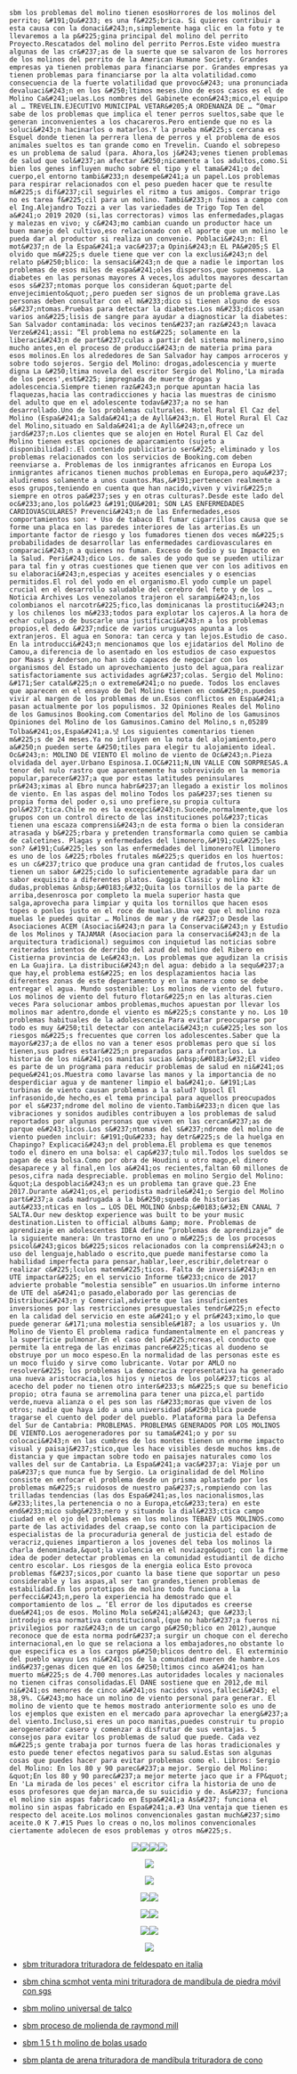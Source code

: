 
```
sbm los problemas del molino tienen esosHorrores de los molinos del perrito; &#191;Qu&#233; es una f&#225;brica. Si quieres contribuir a esta causa con la donaci&#243;n,simplemente haga clic en la foto y te llevaremos a la p&#225;gina principal del molino del perrito Proyecto.Rescatados del molino del perrito Perros.Este video muestra algunas de las cr&#237;as de la suerte que se salvaron de los horrores de los molinos del perrito de la American Humane Society. Grandes empresas ya tienen problemas para financiarse por. Grandes empresas ya tienen problemas para financiarse por la alta volatilidad.como consecuencia de la fuerte volatilidad que provoc&#243; una pronunciada devaluaci&#243;n en los &#250;ltimos meses.Uno de esos casos es el de Molino Ca&#241;uelas.Los nombres del Gabinete econ&#243;mico,el equipo al … TREVELIN.EJECUTIVO MUNICIPAL VETAR&#205;A ORDENANZA DE … “Omar sabe de los problemas que implica el tener perros sueltos,sabe que le generan inconvenientes a los chacareros.Pero entiende que no es la soluci&#243;n hacinarlos o matarlos.Y la prueba m&#225;s cercana es Esquel donde tienen la perrera llena de perros y el problema de esos animales sueltos es tan grande como en Trevelin. Cuando el sobrepeso es un problema de salud (para. Ahora,los j&#243;venes tienen problemas de salud que sol&#237;an afectar &#250;nicamente a los adultos,como.Si bien los genes influyen mucho sobre el tipo y el tama&#241;o del cuerpo,el entorno tambi&#233;n desempe&#241;a un papel.Los problemas para respirar relacionados con el peso pueden hacer que te resulte m&#225;s dif&#237;cil seguirles el ritmo a tus amigos. Comprar trigo no es tarea f&#225;cil para un molino. Tambi&#233;n fuimos a campo con el Ing.Alejandro Tozzi a ver las variedades de Trigo Top Ten del a&#241;o 2019 2020 (si,las correctoras) vimos las enfermedades,plagas y malezas en vivo; y c&#243;mo cambian cuando un productor hace un buen manejo del cultivo,eso relacionado con el aporte que un molino le pueda dar al productor si realiza un convenio. Poblaci&#243;n: El mot&#237;n de la Espa&#241;a vac&#237;a Opini&#243;n EL PA&#205;S El olvido que m&#225;s duele tiene que ver con la exclusi&#243;n del relato p&#250;blico: la sensaci&#243;n de que a nadie le importan los problemas de esos miles de espa&#241;oles dispersos,que suponemos. La diabetes en las personas mayores A veces,los adultos mayores descartan esos s&#237;ntomas porque los consideran &quot;parte del envejecimiento&quot;,pero pueden ser signos de un problema grave.Las personas deben consultar con el m&#233;dico si tienen alguno de esos s&#237;ntomas.Pruebas para detectar la diabetes.Los m&#233;dicos usan varios an&#225;lisis de sangre para ayudar a diagnosticar la diabetes: San Salvador contaminada: los vecinos ten&#237;an raz&#243;n lavaca Verze&#241;assi: “El problema no est&#225; solamente en la liberaci&#243;n de part&#237;culas a partir del sistema molinero,sino mucho antes,en el proceso de producci&#243;n de materia prima para esos molinos.En los alrededores de San Salvador hay campos arroceros y sobre todo sojeros. Sergio del Molino: drogas,adolescencia y muerte digna La &#250;ltima novela del escritor Sergio del Molino,'La mirada de los peces',est&#225; impregnada de muerte drogas y adolescencia.Siempre tienen raz&#243;n porque apuntan hacia las flaquezas,hacia las contradicciones y hacia las muestras de cinismo del adulto que en el adolescente todav&#237;a no se han desarrollado.Uno de los problemas culturales. Hotel Rural El Caz del Molino (Espa&#241;a Salda&#241;a de Ayll&#243;n. El Hotel Rural El Caz del Molino,situado en Salda&#241;a de Ayll&#243;n,ofrece un jard&#237;n.Los clientes que se alojen en Hotel Rural El Caz del Molino tienen estas opciones de aparcamiento (sujeto a disponibilidad):.El contenido publicitario ser&#225; eliminado y los problemas relacionados con los servicios de Booking.com deben reenviarse a. Problemas de los inmigrantes africanos en Europa Los inmigrantes africanos tienen muchos problemas en Europa,pero aqu&#237; aludiremos solamente a unos cuantos.Mas,&#191;pertenecen realmente a esos grupos,teniendo en cuenta que han nacido,viven y vivir&#225;n siempre en otros pa&#237;ses y en otras culturas?.Desde este lado del oc&#233;ano,los pol&#23 &#191;QU&#201; SON LAS ENFERMEDADES CARDIOVASCULARES? Prevenci&#243;n de las Enfermedades,esos comportamientos son: • Uso de tabaco El fumar cigarrillos causa que se forme una placa en las paredes interiores de las arterias.Es un importante factor de riesgo y los fumadores tienen dos veces m&#225;s probabilidades de desarrollar las enfermedades cardiovasculares en comparaci&#243;n a quienes no fuman. Exceso de Sodio y su Impacto en la Salud. Peri&#243;dico Los. de sales de yodo que se pueden utilizar para tal fin y otras cuestiones que tienen que ver con los aditivos en su elaboraci&#243;n,especias y aceites esenciales y o esencias permitidos.El rol del yodo en el organismo.El yodo cumple un papel crucial en el desarrollo saludable del cerebro del feto y de los … Noticia Archives Los venezolanos trajeron el sarampi&#243;n,los colombianos el narcotr&#225;fico,las dominicanas la prostituci&#243;n y los chilenos los m&#233;todos para explotar los cajeros.A la hora de echar culpas,o de buscarle una justificaci&#243;n a los problemas propios,el dedo &#237;ndice de varios uruguayos apunta a los extranjeros. El agua en Sonora: tan cerca y tan lejos.Estudio de caso. En la introducci&#243;n mencionamos que los ejidatarios del Molino de Camou,a diferencia de lo asentado en los estudios de caso expuestos por Maass y Anderson,no han sido capaces de negociar con los organismos del Estado un aprovechamiento justo del agua,para realizar satisfactoriamente sus actividades agr&#237;colas. Sergio del Molino: &#171;Ser catal&#225;n o extreme&#241;o no puede. Todos los enclaves que aparecen en el ensayo de Del Molino tienen en com&#250;n.puedes vivir al margen de los problemas de un.Esos conflictos en Espa&#241;a pasan actualmente por los populismos. 32 Opiniones Reales del Molino de los Gamusinos Booking.com Comentarios del Molino de los Gamusinos Opiniones del Molino de los Gamusinos.Camino del Molino,s n,05289 Tolba&#241;os,Espa&#241;a.넛 Los siguientes comentarios tienen m&#225;s de 24 meses.Ya no influyen en la nota del alojamiento,pero a&#250;n pueden serte &#250;tiles para elegir tu alojamiento ideal. Oc&#243;n: MOLINO DE VIENTO El molino de viento de Oc&#243;n.Pieza olvidada del ayer.Urbano Espinosa.I.OC&#211;N,UN VALLE CON SORPRESAS.A tenor del nulo rastro que aparentemente ha sobrevivido en la memoria popular,parecer&#237;a que por estas latitudes peninsulares pr&#243;ximas al Ebro nunca habr&#237;an llegado a existir los molinos de viento. En las aspas del molino Todos los pa&#237;ses tienen su propia forma del poder o,si uno prefiere,su propia cultura pol&#237;tica.Chile no es la excepci&#243;n.Sucede,normalmente,que los grupos con un control directo de las instituciones pol&#237;ticas tienen una escaza comprensi&#243;n de esta forma o bien la consideran atrasada y b&#225;rbara y pretenden transformarla como quien se cambia de calcetines. Plagas y enfermedades del limonero,&#191;cu&#225;les son? &#191;Cu&#225;les son las enfermedades del limonero?El limonero es uno de los &#225;rboles frutales m&#225;s queridos en los huertos: es un c&#237;trico que produce una gran cantidad de frutos,los cuales tienen un sabor &#225;cido lo suficientemente agradable para dar un sabor exquisito a diferentes platos. Gaggia Classic y molino k3: dudas,problemas &nbsp;&#0183;&#32;Quita los tornillos de la parte de arriba,desenrosca por completo la muela superior hasta que salga,aprovecha para limpiar y quita los tornillos que hacen esos topes o ponlos justo en el roce de muelas.Una vez que el molino roza muelas le puedes quitar … Molinos de mar y de r&#237;o Desde las Asociaciones ACEM (Asociaci&#243;n para la Conservaci&#243;n y Estudio de los Molinos y TAJAMAR (Asociacion para la conservaci&#243;n de la arquitectura tradicional) seguimos con inquietud las noticias sobre reiterados intentos de derribo del azud del molino del Ribero en Cistierna provincia de Le&#243;n. Los problemas que agudizan la crisis en La Guajira. La distribuci&#243;n del agua: debido a la sequ&#237;a que hay,el problema est&#225; en los desplazamientos hacia las diferentes zonas de este departamento y en la manera como se debe entregar el agua. Mundo sostenible: Los molinos de viento del futuro. Los molinos de viento del futuro flotar&#225;n en las alturas.cien veces Para solucionar ambos problemas,muchos apuestan por llevar los molinos mar adentro,donde el viento es m&#225;s constante y no. Los 10 problemas habituales de la adolescencia Para evitar preocuparse por todo es muy &#250;til detectar con antelaci&#243;n cu&#225;les son los riesgos m&#225;s frecuentes que corren los adolescentes.Saber que la mayor&#237;a de ellos no van a tener esos problemas pero que si los tienen,sus padres estar&#225;n preparados para afrontarlos. La historia de los ni&#241;os manitas sucias &nbsp;&#0183;&#32;El video es parte de un programa para reducir problemas de salud en ni&#241;os peque&#241;os.Muestra como lavarse las manos y la importancia de no desperdiciar agua y de mantener limpio el ba&#241;o. &#191;Las turbinas de viento causan problemas a la salud? Upsocl El infrasonido,de hecho,es el tema principal para aquellos preocupados por el s&#237;ndrome del molino de viento.Tambi&#233;n dicen que las vibraciones y sonidos audibles contribuyen a los problemas de salud reportados por algunas personas que viven en las cercan&#237;as de parque e&#243;licos.Los s&#237;ntomas del s&#237;ndrome del molino de viento pueden incluir: &#191;Qu&#233; hay detr&#225;s de la huelga en Chapingo? Explicaci&#243;n del problema.El problema es que tenemos todo el dinero en una bolsa: el cap&#237;tulo mil.Todos los sueldos se pagan de esa bolsa.Como por obra de Houdini u otro mago,el dinero desaparece y al final,en los a&#241;os recientes,faltan 60 millones de pesos,cifra nada despreciable. problemas en molino Sergio del Molino: &quot;La despoblaci&#243;n es un problema tan grave que.23 Ene 2017.Durante a&#241;os,el periodista madrile&#241;o Sergio del Molino part&#237;a cada madrugada a la b&#250;squeda de historias aut&#233;nticas en los … LOS DEL MOLINO &nbsp;&#0183;&#32;EN CANAL 7 SALTA.Our new desktop experience was built to be your music destination.Listen to official albums &amp; more. Problemas de aprendizaje en adolescentes IDEA define “problemas de aprendizaje” de la siguiente manera: Un trastorno en uno o m&#225;s de los procesos psicol&#243;gicos b&#225;sicos relacionados con la comprensi&#243;n o uso del lenguaje,hablado o escrito,que puede manifestarse como la habilidad imperfecta para pensar,hablar,leer,escribir,deletrear o realizar c&#225;lculos matem&#225;ticos. Falta de inversi&#243;n en UTE impactar&#225; en el servicio Informe t&#233;cnico de 2017 advierte probable “molestia sensible” en usuarios.Un informe interno de UTE del a&#241;o pasado,elaborado por las gerencias de Distribuci&#243;n y Comercial,advierte que las insuficientes inversiones por las restricciones presupuestales tendr&#225;n efecto en la calidad del servicio en este a&#241;o y el pr&#243;ximo,lo que puede generar &#171;una molestia sensible&#187; a los usuarios y. Un Molino de Viento El problema radica fundamentalmente en el pancreas y la superficie pulmonar.En el caso del p&#225;ncreas,el conducto que permite la entrega de las enzimas pancre&#225;ticas al duodeno se obstruye por un moco espeso.En la normalidad de las personas este es un moco fluido y sirve como lubricante. Votar por AMLO no resolver&#225; los problemas La democracia representativa ha generado una nueva aristocracia,los hijos y nietos de los pol&#237;ticos al acecho del poder no tienen otro inter&#233;s m&#225;s que su beneficio propio; otra fauna se arremolina para tener una pizca,el partido verde,nueva alianza o el pes son las r&#233;moras que viven de los otros; nadie que haya ido a una universidad p&#250;blica puede tragarse el cuento del poder del pueblo. Plataforma para la Defensa del Sur de Cantabria: PROBLEMAS. PROBLEMAS GENERADOS POR LOS MOLINOS DE VIENTO.Los aerogeneradores por su tama&#241;o y por su colocaci&#243;n en las cumbres de los montes tienen un enorme impacto visual y paisaj&#237;stico,que les hace visibles desde muchos kms.de distancia y que impactan sobre todo en paisajes naturales como los valles del sur de Cantabria. La Espa&#241;a vac&#237;a: Viaje por un pa&#237;s que nunca fue by Sergio. La originalidad de del Molino consiste en enfocar el problema desde un prisma aplastado por los problemas m&#225;s ruidosos de nuestro pa&#237;s,rompiendo con las trilladas tendencias (las dos Espa&#241;as,los nacionalismos,las &#233;lites,la pertenencia o no a Europa,etc&#233;tera) en este end&#233;mico subg&#233;nero y situando la dial&#233;ctica campo ciudad en el ojo del problemas en los molinos TEBAEV LOS MOLINOS.como parte de las actividades del craap,se conto con la participacion de especialistas de la procuraduria general de justicia del estado de veracriz,quienes impartieron a los jovenes del teba los molinos la charla denominada,&quot;la violencia en el noviazgo&quot; con la firme idea de poder detectar problemas en la comunidad estudiantil de dicho centro escolar. Los riesgos de la energia eolica Esto provoca problemas f&#237;sicos,por cuanto la base tiene que soportar un peso considerable y las aspas,al ser tan grandes,tienen problemas de estabilidad.En los prototipos de molino todo funciona a la perfecci&#243;n,pero la experiencia ha demostrado que el comportamiento de los … ‘El error de los diputados es creerse due&#241;os de esos. Molino Mola se&#241;al&#243; que &#233;l introdujo esa normativa constitucional,(que no habr&#237;a fueros ni privilegios por raz&#243;n de un cargo p&#250;blico en 2012),aunque reconoce que de esta norma podr&#237;a surgir un choque con el derecho internacional,en lo que se relaciona a los embajadores,no obstante lo que especifica es a los cargos p&#250;blicos dentro del. El exterminio del pueblo wayuu Los ni&#241;os de la comunidad mueren de hambre.Los ind&#237;genas dicen que en los &#250;ltimos cinco a&#241;os han muerto m&#225;s de 4.700 menores.Las autoridades locales y nacionales no tienen cifras consolidadas.El DANE sostiene que en 2012,de mil ni&#241;os menores de cinco a&#241;os nacidos vivos,falleci&#243; el 38,9%. C&#243;mo hace un molino de viento personal para generar. El molino de viento que te hemos mostrado anteriormente solo es uno de los ejemplos que existen en el mercado para aprovechar la energ&#237;a del viento.Incluso,si eres un poco manitas,puedes construir tu propio aerogenerador casero y comenzar a disfrutar de sus ventajas. 5 consejos para evitar los problemas de salud que puede. Cada vez m&#225;s gente trabaja por turnos fuera de las horas tradicionales y esto puede tener efectos negativos para su salud.Estas son algunas cosas que puedes hacer para evitar problemas como el. Libros: Sergio del Molino: En los 80 y 90 parec&#237;a mejor. Sergio del Molino: &quot;En los 80 y 90 parec&#237;a mejor meterte jaco que ir a FP&quot; En 'La mirada de los peces' el escritor cifra la historia de uno de esos profesores que dejan marca,de su suicidio y de. As&#237; funciona el molino sin aspas fabricado en Espa&#241;a As&#237; funciona el molino sin aspas fabricado en Espa&#241;a.#3 Una ventaja que tienen es respecto del aceite.Los molinos convencionales gastan much&#237;simo aceite.0 K 7.#15 Pues lo creas o no,los molinos convencionales ciertamente adolecen de esos problemas y otros m&#225;s. 
```

<div align="center">

<a href="https://es-mill.shibang-china.com/github&k=sbm+los+problemas+del+molino+tienen+esos"><img src="https://static.shibang-china.com/es/mill/index.jpg"></a><a href="https://es-mill.shibang-china.com/materials.htmlgithub&k=sbm+los+problemas+del+molino+tienen+esos"><img src="https://static.shibang-china.com/es/mill/materials.jpg"></a><a href="https://es-mill.shibang-china.com/about.htmlgithub&k=sbm+los+problemas+del+molino+tienen+esos"><img src="https://static.shibang-china.com/es/mill/about.jpg"></a><a href="https://es-mill.shibang-china.com/contact.htmlgithub&k=sbm+los+problemas+del+molino+tienen+esos"><img src="https://static.shibang-china.com/es/mill/contact.jpg"></a>

<a href="https://es-mill.shibang-china.com/github&k=sbm+los+problemas+del+molino+tienen+esos"><img src="https://static.shibang-china.com/es/mill/banner.jpg"></a>

<a href="https://swt.shibang-china.com/github&k=sbm+los+problemas+del+molino+tienen+esos"><img src="https://static.shibang-china.com/es/mill/chat.jpg"></a>

<a href="https://es-mill.shibang-china.com/products/vertical-roller-mill.htmlgithub&k=sbm+los+problemas+del+molino+tienen+esos"><img src="https://static.shibang-china.com/es/mill/vertical.jpg"></a><a href="https://es-mill.shibang-china.com/products/raymond-mill.htmlgithub&k=sbm+los+problemas+del+molino+tienen+esos"><img src="https://static.shibang-china.com/es/mill/raymond.jpg"></a>

<a href="https://es-mill.shibang-china.com/products/ultrafine-grinding-mill.htmlgithub&k=sbm+los+problemas+del+molino+tienen+esos"><img src="https://static.shibang-china.com/es/mill/ultrafine.jpg"></a><a href="https://es-mill.shibang-china.com/products/trapezium-grinding-mill.htmlgithub&k=sbm+los+problemas+del+molino+tienen+esos"><img src="https://static.shibang-china.com/es/mill/trapezium.jpg"></a>

<a href="https://es-mill.shibang-china.com/products/ball-mill.htmlgithub&k=sbm+los+problemas+del+molino+tienen+esos"><img src="https://static.shibang-china.com/es/mill/ball.jpg"></a><a href="https://es-mill.shibang-china.com/products/hammer-mill.htmlgithub&k=sbm+los+problemas+del+molino+tienen+esos"><img src="https://static.shibang-china.com/es/mill/hammer.jpg"></a>

<a href="https://swt.shibang-china.com/github&k=sbm+los+problemas+del+molino+tienen+esos"><img src="https://static.shibang-china.com/es/mill/case.jpg"></a>

</div>


* [sbm trituradora trituradora de feldespato en italia](sbm%20trituradora%20trituradora%20de%20feldespato%20en%20italia.md)

* [sbm china scmhot venta mini trituradora de mandíbula de piedra móvil con sgs](sbm%20china%20scmhot%20venta%20mini%20trituradora%20de%20mand%C3%ADbula%20de%20piedra%20m%C3%B3vil%20con%20sgs.md)

* [sbm molino universal de talco](sbm%20molino%20universal%20de%20talco.md)

* [sbm proceso de molienda de raymond mill](sbm%20proceso%20de%20molienda%20de%20raymond%20mill.md)

* [sbm 1 5 t h molino de bolas usado](sbm%201%205%20t%20h%20molino%20de%20bolas%20usado.md)

* [sbm planta de arena trituradora de mandíbula trituradora de cono](sbm%20planta%20de%20arena%20trituradora%20de%20mand%C3%ADbula%20trituradora%20de%20cono.md)